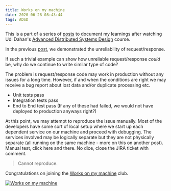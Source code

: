 ```yaml
---
title: Works on my machine
date: 2020-06-28 08:43:44
tags: ADSD
---
```

This is a part of a series of [posts](../../../../tags/ADSD/) to document my learnings after watching Udi Dahan's [Advanced Distributed Systems Design](https://learn.particular.net/courses/adsd-online) course.


In the previous [post](../../../../2020/06/26/Request-Response-Reliability), we demonstrated the unreliability of request/response.

If such a trivial example can show how unreliable request/response *could* be, why do we continue to write similar type of code?

The problem is request/response code may work in production without any issues for a long time. However, if and when the conditions are right we may receive a bug report about lost data and/or duplicate processing etc. 

* Unit tests pass
* Integration tests pass
* End to End test pass 
(If any of these had failed, we would not have deployed to production anyways right?)

At this point, we may attempt to reproduce the issue manually.
Most of the developers have some sort of local setup where we start up each dependent service on our machine and proceed with debugging. The services involved may be logically separate but they are not physically separate (all running on the same machine - more on this on another post). Manual test, click here and there. No dice, close the JIRA ticket with comment.

> Cannot reproduce.

Congratulations on joining the [Works on my machine](https://blog.codinghorror.com/the-works-on-my-machine-certification-program/) club.

[![Works on my machine](/images/works_on_my_machine.png)]()

